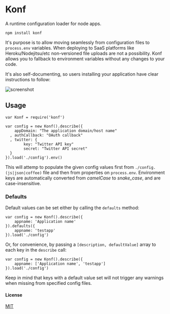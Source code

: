 Konf
=====

A runtime configuration loader for node apps.

    npm install konf

It's purpose is to allow moving seamlessly from configuration files to `process.env` variables. When deploying to SaaS
platforms like Heroku/Nodejitsu/etc non-versioned file uploads are not a possibility. Konf allows you to fallback to environment variables without any changes to your code.

It's also self-documenting, so users installing your application have clear instructions to follow:

![screenshot](http://f.cl.ly/items/0d3p3z2n1g2I182i1l0K/Image%202013.07.11%203%3A26%3A02%20AM.png)

Usage
------

    var Konf = require('konf')

    var config = new Konf().describe({
        appDomain: "The application domain/host name"
      , authCallback: "OAuth callback"
      , twitter: {
            key: "Twitter API key"
            secret: "Twitter API secret"
      }
    }).load('./config').env()

This will attemp to populate the given config values first from `./config.(js|json|coffee)` file and then
from properties on `process.env`. Environment keys are automatically converted from *camelCase* to *snake_case*,
and are case-insensitive.

### Defaults

Default values can be set either by calling the `defaults` method:

    var config = new Konf().describe({
        appname: 'Application name'
    }).defaults({
        appname: 'testapp'
    }).load('./config')

Or, for convenience, by passing a `[description, defaultValue]` array to each key in the `describe` call:

    var config = new Konf().describe({
        appname: ['Application name', 'testapp']
    }).load('./config')

Keep in mind that keys with a default value set will not trigger any warnings when missing from specified config files.

#### License

[MIT](http://ricardo.mit-license.org)
